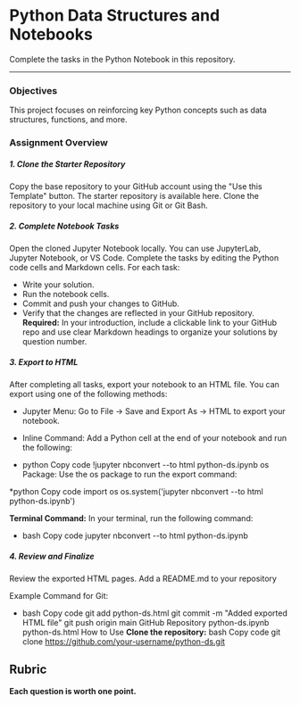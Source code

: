 # Python Data Structures and Notebooks

Complete the tasks in the Python Notebook in this repository.

***
### Objectives
This project focuses on reinforcing key Python concepts such as data structures, functions, and more. 

### Assignment Overview

##### 1. Clone the Starter Repository
Copy the base repository to your GitHub account using the "Use this Template" button. The starter repository is available here.
Clone the repository to your local machine using Git or Git Bash.

##### 2. Complete Notebook Tasks
Open the cloned Jupyter Notebook locally. You can use JupyterLab, Jupyter Notebook, or VS Code.
Complete the tasks by editing the Python code cells and Markdown cells.
For each task:
* Write your solution.
* Run the notebook cells.
* Commit and push your changes to GitHub.
* Verify that the changes are reflected in your GitHub repository.
**Required:** In your introduction, include a clickable link to your GitHub repo and use clear Markdown headings to organize your solutions by question number.

##### 3. Export to HTML
After completing all tasks, export your notebook to an HTML file.
You can export using one of the following methods:

* Jupyter Menu:
Go to File -> Save and Export As -> HTML to export your notebook.

* Inline Command:
Add a Python cell at the end of your notebook and run the following:

* python
Copy code
!jupyter nbconvert --to html python-ds.ipynb
os Package:
Use the os package to run the export command:

*python
Copy code
import os
os.system('jupyter nbconvert --to html python-ds.ipynb')

**Terminal Command:**
In your terminal, run the following command:

* bash
Copy code
jupyter nbconvert --to html python-ds.ipynb

##### 4. Review and Finalize
Review the exported HTML pages. 
Add a README.md to your repository 

Example Command for Git:

* bash
Copy code
git add python-ds.html
git commit -m "Added exported HTML file"
git push origin main
GitHub Repository
python-ds.ipynb
python-ds.html
How to Use
**Clone the repository:**
bash
Copy code
git clone https://github.com/your-username/python-ds.git

## Rubric

**Each question is worth one point.**
